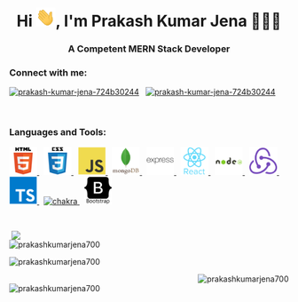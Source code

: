 
<h1 align="center">Hi <img width="35px" src="https://raw.githubusercontent.com/ABSphreak/ABSphreak/master/gifs/Hi.gif" alt="" />, I'm Prakash Kumar Jena 👨🏻‍💻</h1>
<h3 align="center">A Competent MERN Stack Developer</h3>

<h3 align="left">Connect with me:</h3>
<p align="left">
<a href="https://linkedin.com/in/prakash-kumar-jena-724b30244" target="blank"><img src="https://raw.githubusercontent.com/rahuldkjain/github-profile-readme-generator/master/src/images/icons/Social/linked-in-alt.svg" alt="prakash-kumar-jena-724b30244" height="40" width="50" /></a> &nbsp;
  <a href="https://prakashkumarjena700.github.io/" target="blank"><img  src="https://www.portfoliopharma.com/wp-content/uploads/2019/09/portfolio-logo.png" alt="prakash-kumar-jena-724b30244" height="40" width="80" /></a>
</p>
<br/>
<h3 align="left">Languages and Tools:</h3>
<p align="left"> 
    <a href="https://www.w3.org/html/" target="_blank" rel="noreferrer"> <img src="https://raw.githubusercontent.com/devicons/devicon/master/icons/html5/html5-original-wordmark.svg" alt="html5" width="50" height="50"/> </a> &nbsp;
    <a href="https://www.w3schools.com/css/" target="_blank" rel="noreferrer"> <img src="https://raw.githubusercontent.com/devicons/devicon/master/icons/css3/css3-original-wordmark.svg" alt="css3" width="50" height=50"/> </a> &nbsp;
        <a href="https://developer.mozilla.org/en-US/docs/Web/JavaScript" target="_blank" rel="noreferrer"> <img src="https://raw.githubusercontent.com/devicons/devicon/master/icons/javascript/javascript-original.svg" alt="javascript" width="50" height="50"/> </a> &nbsp;
 <a href="https://www.mongodb.com/" target="_blank" rel="noreferrer"> <img src="https://raw.githubusercontent.com/devicons/devicon/master/icons/mongodb/mongodb-original-wordmark.svg" alt="mongodb" width="50" height="50"/> </a> &nbsp;
  <a href="https://expressjs.com" target="_blank" rel="noreferrer"> <img src="https://raw.githubusercontent.com/devicons/devicon/master/icons/express/express-original-wordmark.svg" alt="express" width="50" height="50"/> </a> &nbsp;
        <a href="https://reactjs.org/" target="_blank" rel="noreferrer"> <img src="https://raw.githubusercontent.com/devicons/devicon/master/icons/react/react-original-wordmark.svg" alt="react" width="50" height="50"/> </a> &nbsp;
  <a href="https://nodejs.org" target="_blank" rel="noreferrer"> <img src="https://raw.githubusercontent.com/devicons/devicon/master/icons/nodejs/nodejs-original-wordmark.svg" alt="nodejs" width="50" height="50"/> </a> &nbsp;
  <a href="https://redux.js.org" target="_blank" rel="noreferrer"> <img src="https://raw.githubusercontent.com/devicons/devicon/master/icons/redux/redux-original.svg" alt="redux" width="50" height="50"/> </a> &nbsp;
  <a href="https://www.typescriptlang.org/" target="_blank" rel="noreferrer"> <img src="https://raw.githubusercontent.com/devicons/devicon/master/icons/typescript/typescript-original.svg" alt="typescript" width="50" height="50"/> </a> &nbsp;
              <a href="https://getbootstrap.com" target="_blank" rel="noreferrer"> <img src="https://camo.githubusercontent.com/eec63163a5209f78e8b0e3d6ab82eb981d03c4453a7a466f4fdc063da09f2a4d/68747470733a2f2f692e696d6775722e636f6d2f454d796b5a62332e706e67" alt="chakra" width="50" height=""/> </a> &nbsp;
        <a href="https://getbootstrap.com" target="_blank" rel="noreferrer"> <img src="https://raw.githubusercontent.com/devicons/devicon/master/icons/bootstrap/bootstrap-plain-wordmark.svg" alt="bootstrap" width="50" height="50"/> </a> 
</p>
<br/>
<p><img width="500px" align="right"  src="https://miro.medium.com/max/1360/0*7Q3yvSIv_t0ioJ-Z.gif" alt=" " /></p>
<p><img src="https://github-readme-stats.vercel.app/api/top-langs?username=prakashkumarjena700&show_icons=true&locale=en&layout=compact" alt="prakashkumarjena700" /></p>

<p><img  src="https://github-readme-stats.vercel.app/api?username=prakashkumarjena700&show_icons=true&locale=en" alt="prakashkumarjena700" /></p>


<p><img align="right" src="https://github-readme-streak-stats.herokuapp.com/?user=prakashkumarjena700&" alt="prakashkumarjena700" /></p>
<p><img align="left" width="400px"  src="https://d34zoluwvem4yl.cloudfront.net/Professional_full_stack_web_development_service_in_Bangladesh-_Full_stack_web_developer.gif" alt="prakashkumarjena700" /></p>

